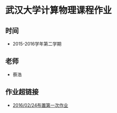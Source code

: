 # 武汉大学计算物理课程作业

## 时间
- 2015-2016学年第二学期

## 老师
- 蔡浩

## 作业超链接
- [2016/02/24布置第一次作业](https://daringfireball.net/projects/markdown/)



